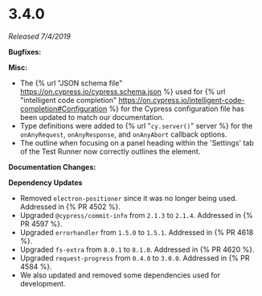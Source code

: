 # 3.4.0

*Released 7/4/2019*

**Bugfixes:**

**Misc:**

- The {% url "JSON schema file" https://on.cypress.io/cypress.schema.json %} used for {% url "intelligent code completion" https://on.cypress.io/intelligent-code-completion#Configuration %} for the Cypress configuration file has been updated to match our documentation.
- Type definitions were added to {% url "`cy.server()`" server %} for the `onAnyRequest`, `onAnyResponse`, and `onAnyAbort` callback options.
- The outline when focusing on a panel heading within the 'Settings' tab of the Test Runner now correctly outlines the element.

**Documentation Changes:**

**Dependency Updates**

- Removed `electron-positioner` since it was no longer being used. Addressed in {% PR 4502 %}.
- Upgraded `@cypress/commit-info` from `2.1.3` to `2.1.4`. Addressed in {% PR 4597 %}.
- Upgraded `errorhandler` from `1.5.0` to `1.5.1`. Addressed in {% PR 4618 %}.
- Upgraded `fs-extra` from `8.0.1` to `8.1.0`. Addressed in {% PR 4620 %}.
- Upgraded `request-progress` from `0.4.0` to `3.0.0`. Addressed in {% PR 4584 %}.
- We also updated and removed some dependencies used for development.
